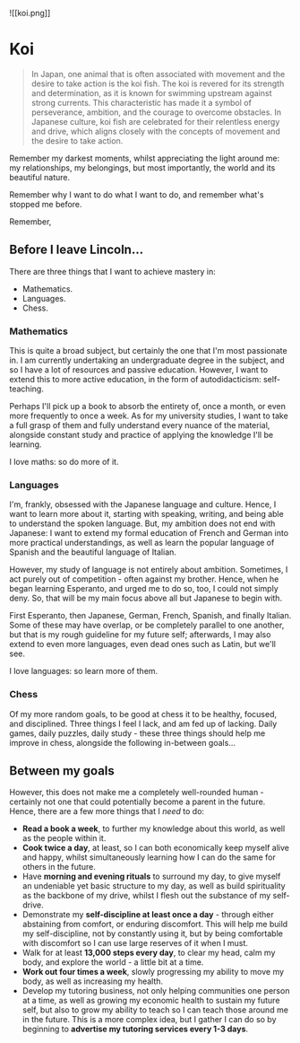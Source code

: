 ![[koi.png]]
# Koi

> In Japan, one animal that is often associated with movement and the desire to take action is the koi fish. The koi is revered for its strength and determination, as it is known for swimming upstream against strong currents. This characteristic has made it a symbol of perseverance, ambition, and the courage to overcome obstacles. In Japanese culture, koi fish are celebrated for their relentless energy and drive, which aligns closely with the concepts of movement and the desire to take action.

Remember my darkest moments, whilst appreciating the light around me: my relationships, my belongings, but most importantly, the world and its beautiful nature. 

Remember why I want to do what I want to do, and remember what's stopped me before. 

Remember,

## Before I leave Lincoln...

There are three things that I want to achieve mastery in:

- Mathematics.
- Languages.
- Chess.

### Mathematics

This is quite a broad subject, but certainly the one that I'm most passionate in. I am currently undertaking an undergraduate degree in the subject, and so I have a lot of resources and passive education. However, I want to extend this to more active education, in the form of autodidacticism: self-teaching.

Perhaps I'll pick up a book to absorb the entirety of, once a month, or even more frequently to once a week. As for my university studies, I want to take a full grasp of them and fully understand every nuance of the material, alongside constant study and practice of applying the knowledge I'll be learning.

I love maths: so do more of it.

### Languages

I'm, frankly, obsessed with the Japanese language and culture. Hence, I want to learn more about it, starting with speaking, writing, and being able to understand the spoken language. But, my ambition does not end with Japanese: I want to extend my formal education of French and German into more practical understandings, as well as learn the popular language of Spanish and the beautiful language of Italian.

However, my study of language is not entirely about ambition. Sometimes, I act purely out of competition - often against my brother. Hence, when he began learning Esperanto, and urged me to do so, too, I could not simply deny. So, that will be my main focus above all but Japanese to begin with.

First Esperanto, then Japanese, German, French, Spanish, and finally Italian. Some of these may have overlap, or be completely parallel to one another, but that is my rough guideline for my future self; afterwards, I may also extend to even more languages, even dead ones such as Latin, but we'll see.

I love languages: so learn more of them.

### Chess

Of my more random goals, to be good at chess it to be healthy, focused, and disciplined. Three things I feel I lack, and am fed up of lacking. Daily games, daily puzzles, daily study - these three things should help me improve in chess, alongside the following in-between goals...

## Between my goals

However, this does not make me a completely well-rounded human - certainly not one that could potentially become a parent in the future. Hence, there are a few more things that I *need* to do:

- **Read a book a week**, to further my knowledge about this world, as well as the people within it.
- **Cook twice a day**, at least, so I can both economically keep myself alive and happy, whilst simultaneously learning how I can do the same for others in the future.
- Have **morning and evening rituals** to surround my day, to give myself an undeniable yet basic structure to my day, as well as build spirituality as the backbone of my drive, whilst I flesh out the substance of my self-drive.
- Demonstrate my **self-discipline at least once a day** - through either abstaining from comfort, or enduring discomfort. This will help me build my self-discipline, not by constantly using it, but by being comfortable with discomfort so I can use large reserves of it when I must.
- Walk for at least **13,000 steps every day**, to clear my head, calm my body, and explore the world - a little bit at a time.
- **Work out four times a week**, slowly progressing my ability to move my body, as well as increasing my health.
- Develop my tutoring business, not only helping communities one person at a time, as well as growing my economic health to sustain my future self, but also to grow my ability to teach so I can teach those around me in the future. This is a more complex idea, but I gather I can do so by beginning to **advertise my tutoring services every 1-3 days**.